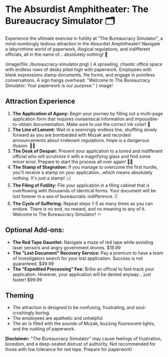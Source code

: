 # The Absurdist Amphitheater: The Bureaucracy Simulator 🗂️

Experience the ultimate exercise in futility at "The Bureaucracy Simulator", a mind-numbingly tedious attraction in the Absurdist Amphitheater! Navigate a labyrinthine world of paperwork, illogical regulations, and indifferent officials, all in the name of... absolutely nothing! 🤪

/image(file:./bureaucracy-simulator.png) {
A sprawling, chaotic office space with endless rows of desks piled high with paperwork. Employees with blank expressions stamp documents, file forms, and engage in pointless conversations. A sign hangs overhead: "Welcome to The Bureaucracy Simulator: Your paperwork is our purpose."
} image!

## Attraction Experience

1.  **The Application of Agony:** Begin your journey by filling out a multi-page application form that requires nonsensical information and impossible-to-obtain documentation. Make sure to use the correct ink color! 📝
2.  **The Line of Lament:** Wait in a seemingly endless line, shuffling slowly forward as you are bombarded with Muzak and recorded announcements about irrelevant regulations. Hope is a dangerous illusion. 🚶‍♀️
3.  **The Desk of Despair:** Present your application to a bored and indifferent official who will scrutinize it with a magnifying glass and find some minor error. Prepare to start the process all over again! 🧑‍💼
4.  **The Stamp of Stagnation:** If you manage to overcome the first hurdle, you'll receive a stamp on your application...which means absolutely nothing. It's just a stamp! 🖃
5.  **The Filing of Futility:** File your application in a filing cabinet that is overflowing with thousands of identical forms. Your document will be lost forever in a sea of bureaucratic indifference. 🗄️
6.  **The Cycle of Suffering:** Repeat steps 1-5 as many times as you can endure. There is no end, no reward, and no meaning to any of it. Welcome to The Bureaucracy Simulator! ♾️

## Optional Add-ons:

*   **The Red Tape Gauntlet:** Navigate a maze of red tape while avoiding laser sensors and angry government drones. \$19.99
*   **The "Lost Document" Recovery Service:** Pay a premium to have a team of investigators search for your lost application. Success is not guaranteed. \$49.99
*   **The "Expedited Processing" Fee:** Bribe an official to fast-track your application. However, your application will be denied anyway... just faster! \$99.99

## Theming

*   The attraction is designed to be confusing, frustrating, and soul-crushingly boring.
*   The employees are apathetic and unhelpful.
*   The air is filled with the sounds of Muzak, buzzing fluorescent lights, and the rustling of paperwork.

**Disclaimer:** "The Bureaucracy Simulator" may cause feelings of frustration, boredom, and a deep-seated distrust of authority. Not recommended for those with low tolerance for red tape. Prepare for paperwork!